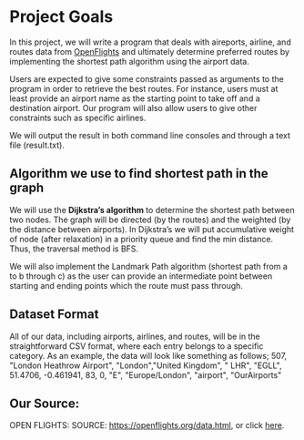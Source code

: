 # Project Goals
In this project, we will write a program that deals with aireports, airline, and routes data from [OpenFlights](https://openflights.org/data.html) and ultimately determine preferred routes by implementing the shortest path algorithm using the airport data. 

Users are expected to give some constraints passed as arguments to the program in order to retrieve the best routes. For instance, users must at least provide an airport name as the starting point to take off and a destination airport. Our program will also allow users to give other constraints such as specific airlines. 

We will output the result in both command line consoles and through a text file (result.txt).

## Algorithm we use to find shortest path in the graph
We will use the **Dijkstra’s algorithm** to determine the shortest path between two nodes. The graph will be directed (by the routes) and the weighted (by the distance between airports). In Dijkstra’s we will put accumulative weight of node (after relaxation) in a priority queue and find the min distance. Thus, the traversal method is BFS.

We will also implement the Landmark Path algorithm (shortest path from a to b through c) as the user can provide an intermediate point between starting and ending points which the route must pass through.

## Dataset Format
All of our data, including airports, airlines, and routes, will be in the straightforward CSV format, where each entry belongs to a specific category. 
As an example, the data will look like something as follows;
507, "London Heathrow Airport", "London","United Kingdom", " LHR", "EGLL",  51.4706, -0.461941, 83, 0, "E", "Europe/London", "airport", "OurAirports"
## Our Source:
OPEN FLIGHTS:
SOURCE: https://openflights.org/data.html, or click [here](https://openflights.org/data.html).

